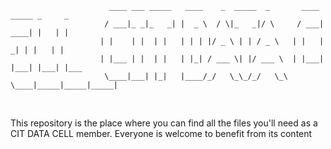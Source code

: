 ```
                      ____ ___ _____   ____    _  _____  _       ____ _____ _     _     
                     / ___|_ _|_   _| |  _ \  / \|_   _|/ \     / ___| ____| |   | |    
                    | |    | |  | |   | | | |/ _ \ | | / _ \   | |   |  _| | |   | |    
                    | |___ | |  | |   | |_| / ___ \| |/ ___ \  | |___| |___| |___| |___ 
                     \____|___| |_|   |____/_/   \_\_/_/   \_\  \____|_____|_____|_____|
 ```
<br>



This repository is the place where you can find all the files you'll need as a CIT DATA CELL member. Everyone is welcome to benefit from its content 

<br>

